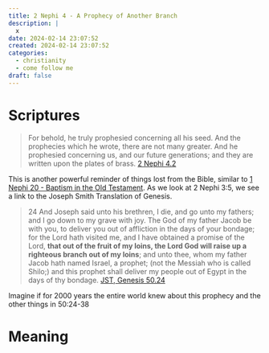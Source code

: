```yaml
---
title: 2 Nephi 4 - A Prophecy of Another Branch
description: |
  x
date: 2024-02-14 23:07:52
created: 2024-02-14 23:07:52
categories:
  - christianity
  - come follow me
draft: false
---
```

# Scriptures

> For behold, he truly prophesied concerning all his seed. And the prophecies which he wrote, there are not many greater. And he prophesied concerning us, and our future generations; and they are written upon the plates of brass.
> [2 Nephi 4.2](../scriptures/2-nephi-4.2)

This is another powerful reminder of things lost from the Bible, similar to [1 Nephi 20 - Baptism in the Old Testament](1-nephi-20-baptism-in-the-old-testament.md). As we look at 2 Nephi 3:5, we see a link to the Joseph Smith Translation of Genesis. 

> 24 And Joseph said unto his brethren, I die, and go unto my fathers; and I go down to my grave with joy. The God of my father Jacob be with you, to deliver you out of affliction in the days of your bondage; for the Lord hath visited me, and I have obtained a promise of the Lord, **that out of the fruit of my loins, the Lord God will raise up a righteous branch out of my loins**; and unto thee, whom my father Jacob hath named Israel, a prophet; (not the Messiah who is called Shilo;) and this prophet shall deliver my people out of Egypt in the days of thy bondage.
> [JST, Genesis 50.24](../scriptures/jst,-genesis-50.24)

Imagine if for 2000 years the entire world knew about this prophecy and the other things in 50:24-38
# Meaning

